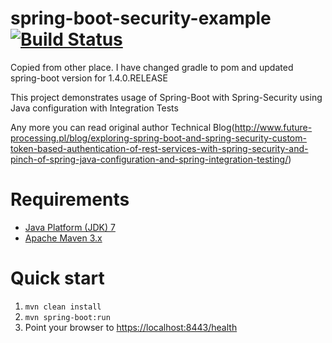 spring-boot-security-example  [![Build Status](https://travis-ci.org/haycco/spring-boot-security-example.svg?branch=master)](https://travis-ci.org/haycco/spring-boot-security-example)
============================

Copied from other place. I have changed gradle to pom and updated spring-boot version for 1.4.0.RELEASE

This project demonstrates usage of Spring-Boot with Spring-Security using Java configuration with Integration Tests

Any more you can read original author Technical Blog(http://www.future-processing.pl/blog/exploring-spring-boot-and-spring-security-custom-token-based-authentication-of-rest-services-with-spring-security-and-pinch-of-spring-java-configuration-and-spring-integration-testing/)

Requirements
============================
* [Java Platform (JDK) 7](http://www.oracle.com/technetwork/java/javase/downloads/index.html)
* [Apache Maven 3.x](http://maven.apache.org/)

Quick start
============================
1. `mvn clean install`
2. `mvn spring-boot:run`
3. Point your browser to [https://localhost:8443/health](https://localhost:8443/health)
